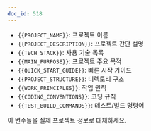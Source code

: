 ```yaml
---
doc_id: 518
---
```


- `{{PROJECT_NAME}}`: 프로젝트 이름
- `{{PROJECT_DESCRIPTION}}`: 프로젝트 간단 설명
- `{{TECH_STACK}}`: 사용 기술 목록
- `{{MAIN_PURPOSE}}`: 프로젝트 주요 목적
- `{{QUICK_START_GUIDE}}`: 빠른 시작 가이드
- `{{PROJECT_STRUCTURE}}`: 디렉토리 구조
- `{{WORK_PRINCIPLES}}`: 작업 원칙
- `{{CODING_CONVENTIONS}}`: 코딩 규칙
- `{{TEST_BUILD_COMMANDS}}`: 테스트/빌드 명령어

이 변수들을 실제 프로젝트 정보로 대체하세요.
